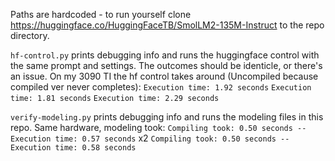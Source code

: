 Paths are hardcoded - to run yourself clone <https://huggingface.co/HuggingFaceTB/SmolLM2-135M-Instruct> to the repo directory.

`hf-control.py` prints debugging info and runs the huggingface control with the same prompt and settings. The outcomes should be identicle, or there's an issue.
On my 3090 TI the hf control takes around (Uncompiled because compiled ver never completes): `Execution time: 1.92 seconds` `Execution time: 1.81 seconds` `Execution time: 2.29 seconds`

`verify-modeling.py` prints debugging info and runs the modeling files in this repo.
Same hardware, modeling took: 
`Compiling took: 0.50 seconds -- Execution time: 0.57 seconds` x2 `Compiling took: 0.50 seconds -- Execution time: 0.58 seconds`
